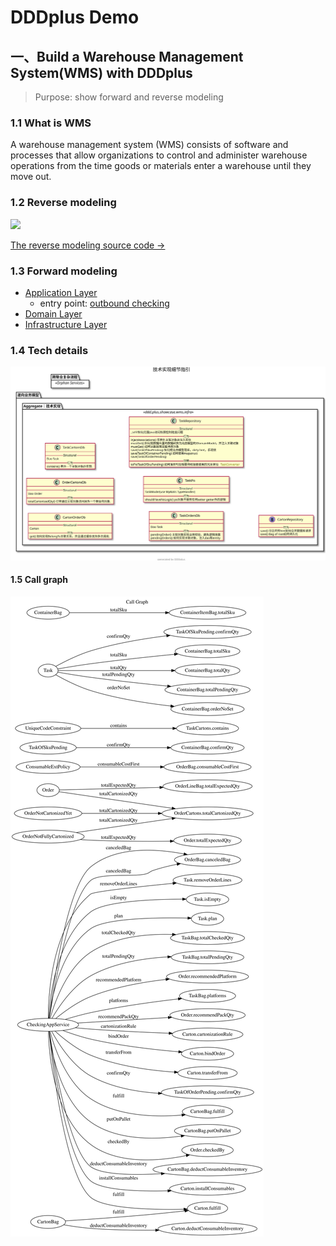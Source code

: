 # DDDplus Demo

## 一、Build a Warehouse Management System(WMS) with DDDplus

>Purpose: show forward and reverse modeling

### 1.1 What is WMS

A warehouse management system (WMS) consists of software and processes that allow organizations to control and administer warehouse operations from the time goods or materials enter a warehouse until they move out.

### 1.2 Reverse modeling

![](/doc/wms.svg)

[The reverse modeling source code ->](reverse/WmsReverseModelingTest.java)

### 1.3 Forward modeling

- [Application Layer](wms/application/)
   - entry point: [outbound checking](wms/application/service/CheckingAppService.java)
- [Domain Layer](wms/domain/)
- [Infrastructure Layer](wms/infrastructure/)

### 1.4 Tech details

![](/doc/tech.svg)

#### 1.5 Call graph

![](/doc/callgraph.svg)

